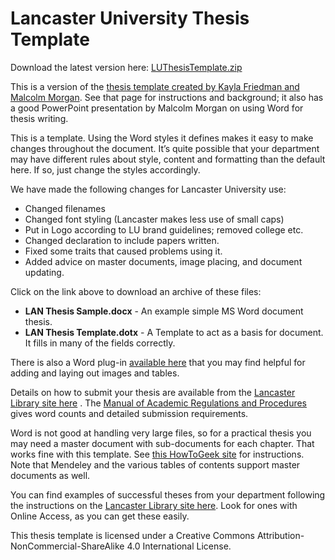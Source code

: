 # Lancaster University Thesis Template

Download the latest version here: [LUThesisTemplate.zip](https://github.com/charlesweir/LUThesisTemplate/releases/download/V1.2/LUThesisTemplate.zip)

This is a version of the [thesis template created by Kayla Friedman and Malcolm Morgan](https://neuraldischarge.wordpress.com/2013/11/05/the-only-phdmasters-thesis-template-for-word-you-will-ever-need/). See that page for instructions and background; it also has a good PowerPoint presentation by Malcolm Morgan on using Word for thesis writing.

This is a template. Using the Word styles it defines makes it easy to make changes throughout the document. It’s quite possible that your department may have different rules about style, content and formatting than the default here. If so, just change the styles accordingly.

We have made the following changes for Lancaster University use:

 - Changed filenames
 - Changed font styling (Lancaster makes less use of small caps)
 - Put in Logo according to LU brand guidelines; removed college etc.
 - Changed declaration to include papers written.
 - Fixed some traits that caused problems using it.
 - Added advice on master documents, image placing, and document updating.

Click on the link above to download an archive of these files:

* **LAN Thesis Sample.docx** - An example simple MS Word document thesis.
* **LAN Thesis Template.dotx** - A Template to act as a basis for document. It fills in many of the fields correctly.

There is also a Word plug-in [available here](https://github.com/charlesweir/WordImagesAndTables) that you may find helpful for adding and laying out images and tables.

Details on how to submit your thesis are available from the [Lancaster Library site here](https://www.lancaster.ac.uk/library/how-to/theses/deposit-your-thesis/) .  The [Manual of Academic Regulations and Procedures](https://www.lancaster.ac.uk/academic-standards-and-quality/marp/) gives word counts and detailed submission requirements.

Word is not good at handling very large files, so for a practical thesis you may need a master document with sub-documents for each chapter. That works fine with this template. See [this HowToGeek site](http://www.howtogeek.com/73960/create-a-master-document-in-word-2010-from-multiple-documents/) for instructions. Note that Mendeley and the various tables of contents support master documents as well.

You can find examples of successful theses from your department following the instructions on the [Lancaster Library site here](http://www.lancaster.ac.uk/library/resources/theses-and-dissertations/). Look for ones with Online Access, as you can get these easily.

This thesis template is licensed under a Creative Commons Attribution-NonCommercial-ShareAlike 4.0 International License.

